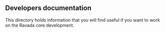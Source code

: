 Developers documentation 
------------------------

This directory holds information that you will find useful if you
want to work on the Ravada core development.


